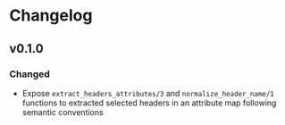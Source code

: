 # Changelog

## v0.1.0

### Changed

* Expose `extract_headers_attributes/3` and `normalize_header_name/1` functions to extracted selected headers in an attribute map following semantic conventions
